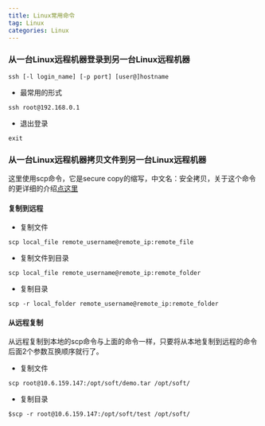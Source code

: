 ```yaml
---
title: Linux常用命令
tag: Linux
categories: Linux
---
```


### 从一台Linux远程机器登录到另一台Linux远程机器

```
ssh [-l login_name] [-p port] [user@]hostname 
```
* 最常用的形式
``` 
ssh root@192.168.0.1
```
* 退出登录
```
exit
```
### 从一台Linux远程机器拷贝文件到另一台Linux远程机器
这里使用scp命令，它是secure copy的缩写，中文名：安全拷贝，关于这个命令的更详细的介绍[点这里](https://linuxtools-rst.readthedocs.io/zh_CN/latest/tool/scp.html)
#### 复制到远程
* 复制文件
```
scp local_file remote_username@remote_ip:remote_file
```
* 复制文件到目录
```
scp local_file remote_username@remote_ip:remote_folder
```
* 复制目录
```
scp -r local_folder remote_username@remote_ip:remote_folder
```
#### 从远程复制
从远程复制到本地的scp命令与上面的命令一样，只要将从本地复制到远程的命令后面2个参数互换顺序就行了。
* 复制文件
```
scp root@10.6.159.147:/opt/soft/demo.tar /opt/soft/
```
* 复制目录
```
$scp -r root@10.6.159.147:/opt/soft/test /opt/soft/
```
